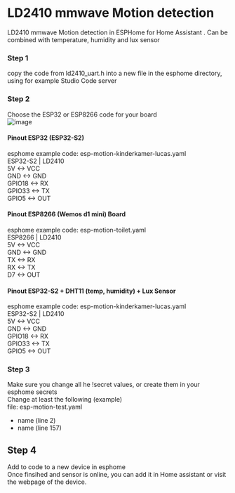 # LD2410 mmwave Motion detection
LD2410 mmwave Motion detection in ESPHome for Home Assistant . Can be combined with temperature, humidity and lux sensor

### Step 1
copy the code from ld2410_uart.h into a new file in the esphome directory, using for example Studio Code server

### Step 2
Choose the ESP32 or ESP8266 code for your board  
![image](https://user-images.githubusercontent.com/100353268/213939599-cc16b760-055d-4786-9fc2-663132c9dd59.png)

#### Pinout ESP32 (ESP32-S2)
esphome example code: esp-motion-kinderkamer-lucas.yaml  
ESP32-S2 | LD2410  
5V <-> VCC  
GND <-> GND  
GPIO18 <-> RX  
GPIO33 <-> TX  
GPIO5 <-> OUT  

#### Pinout ESP8266 (Wemos d1 mini) Board
esphome example code: esp-motion-toilet.yaml  
ESP8266 | LD2410  
5V <-> VCC  
GND <-> GND  
TX <-> RX  
RX <-> TX  
D7 <-> OUT  

#### Pinout ESP32-S2 + DHT11 (temp, humidity) + Lux Sensor
esphome example code: esp-motion-kinderkamer-lucas.yaml  
ESP32-S2 | LD2410  
5V <-> VCC  
GND <-> GND  
GPIO18 <-> RX  
GPIO33 <-> TX  
GPIO5 <-> OUT  

### Step 3
Make sure you change all he !secret values, or create them in your esphome secrets  
Change at least the following (example)  
file: esp-motion-test.yaml  
- name (line 2)
- name (line 157)

## Step 4
Add to code to a new device in esphome  
Once finsihed and sensor is online, you can add it in Home assistant or visit the webpage of the device.
